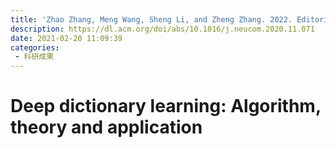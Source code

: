 ```yaml
---
title: 'Zhao Zhang, Meng Wang, Sheng Li, and Zheng Zhang. 2022. Editorial: Deep dictionary learning: Algorithm, theory and application. Neurocomput. 491, C (Jun 2022), 492–493.'
description: https://dl.acm.org/doi/abs/10.1016/j.neucom.2020.11.071
date: 2021-02-20 11:09:39
categories:
 - 科研成果
---
```

# Deep dictionary learning: Algorithm, theory and application